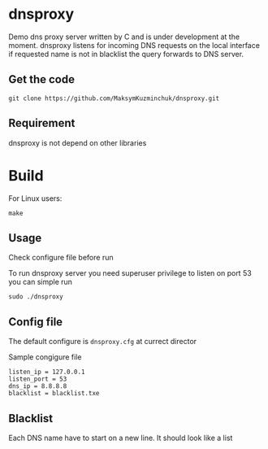 # dnsproxy

Demo dns proxy server written by C and is under development at the moment.
dnsproxy listens for incoming DNS requests on the local interface if requested name is not in blacklist the query forwards to DNS server. 

## Get the code
```
git clone https://github.com/MaksymKuzminchuk/dnsproxy.git
```

## Requirement

dnsproxy is not depend on other libraries

# Build

For Linux users:

`make`

## Usage

Check configure file before run

To run dnsproxy server you need superuser privilege to listen on port 53
you can simple run

`sudo ./dnsproxy` 

## Config file

The default configure is `dnsproxy.cfg` at currect director

Sample congigure file

```
listen_ip = 127.0.0.1
listen_port = 53
dns_ip = 8.8.8.8
blacklist = blacklist.txe
```
## Blacklist

Each DNS name have to start on a new line. It should look like a list
